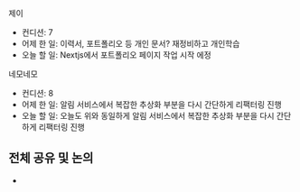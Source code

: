 
제이
- 컨디션: 7
- 어제 한 일: 이력서, 포트폴리오 등 개인 문서? 재정비하고 개인학습
- 오늘 할 일: Nextjs에서 포트폴리오 페이지 작업 시작 에정

네모네모
- 컨디션: 8
- 어제 한 일: 알림 서비스에서 복잡한 추상화 부분을 다시 간단하게 리팩터링 진행
- 오늘 할 일: 오늘도 위와 동일하게  알림 서비스에서 복잡한 추상화 부분을 다시 간단하게 리팩터링 진행

## 전체 공유 및 논의
- 
